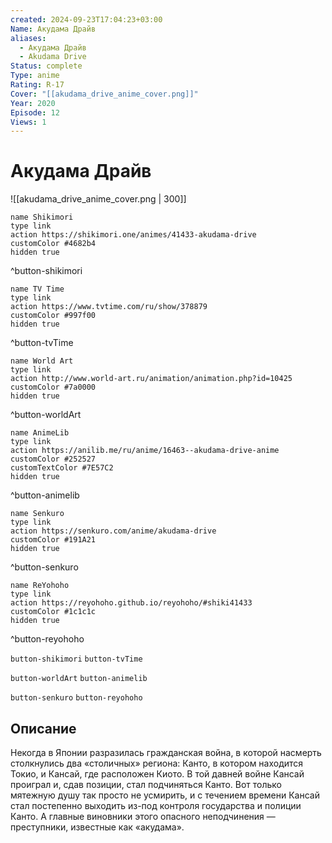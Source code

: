 ```yaml
---
created: 2024-09-23T17:04:23+03:00
Name: Акудама Драйв
aliases:
  - Акудама Драйв
  - Akudama Drive
Status: complete
Type: anime
Rating: R-17
Cover: "[[akudama_drive_anime_cover.png]]"
Year: 2020
Episode: 12
Views: 1
---
```


# Акудама Драйв

![[akudama_drive_anime_cover.png | 300]]

```button
name Shikimori
type link
action https://shikimori.one/animes/41433-akudama-drive
customColor #4682b4
hidden true
```
^button-shikimori

```button
name TV Time
type link
action https://www.tvtime.com/ru/show/378879
customColor #997f00
hidden true
```
^button-tvTime

```button
name World Art
type link
action http://www.world-art.ru/animation/animation.php?id=10425
customColor #7a0000
hidden true
```
^button-worldArt

```button
name AnimeLib
type link
action https://anilib.me/ru/anime/16463--akudama-drive-anime
customColor #252527
customTextColor #7E57C2
hidden true
```
^button-animelib

```button
name Senkuro
type link
action https://senkuro.com/anime/akudama-drive
customColor #191A21
hidden true
```
^button-senkuro

```button
name ReYohoho
type link
action https://reyohoho.github.io/reyohoho/#shiki41433
customColor #1c1c1c
hidden true
```
^button-reyohoho

`button-shikimori` `button-tvTime`

`button-worldArt` `button-animelib`

`button-senkuro` `button-reyohoho`

## Описание

Некогда в Японии разразилась гражданская война, в которой насмерть столкнулись два «столичных» региона: Канто, в котором находится Токио, и Кансай, где расположен Киото. В той давней войне Кансай проиграл и, сдав позиции, стал подчиняться Канто. Вот только мятежную душу так просто не усмирить, и с течением времени Кансай стал постепенно выходить из-под контроля государства и полиции Канто. А главные виновники этого опасного неподчинения — преступники, известные как «акудама».
